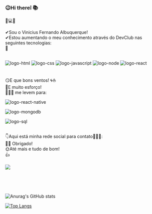 ### 😉Hi there❕ 📚
📝💻🎯

✔Sou o Vinicius Fernando Albuquerque!<br>
✔Estou aumentando o meu conhecimento através do DevClub nas seguintes tecnologias:
<br>
👀
<div style="display: inline_block"><br>
<img src="https://img.shields.io/badge/HTML5-E34F26?style=for-the-badge&logo=html5&logoColor=white" alt="logo-html" />

<img src="https://img.shields.io/badge/CSS3-1572B6?style=for-the-badge&logo=css3&logoColor=white" alt="logo-css" />

<img src="https://img.shields.io/badge/JavaScript-F7DF1E?style=for-the-badge&logo=javascript&logoColor=black" alt="logo-javascript" />

<img src="https://img.shields.io/badge/Node.js-43853D?style=for-the-badge&logo=node.js&logoColor=white" alt="logo-node" />
   
<img src="https://img.shields.io/badge/React-20232A?style=for-the-badge&logo=react&logoColor=61DAFB" alt="logo-react" />   
<div/>
<br>



<p>😏E que bons ventos! 🌀⛵<br>📖E muito esforço! <br>
   👨🏽‍💻 me levem para:</p>





<img src="https://img.shields.io/badge/React_Native-20232A?style=for-the-badge&logo=react&logoColor=61DAFB" alt="logo-react-native" /> <br>

<img src="https://img.shields.io/badge/MongoDB-4EA94B?style=for-the-badge&logo=mongodb&logoColor=white" alt="logo-mongodb" /> <br>

<img src="https://img.shields.io/badge/PostgreSQL-316192?style=for-the-badge&logo=postgresql&logoColor=white" alt="logo-sql" />
<br>

##

👇Aqui está minha rede social para contato🙋🏽‍♂️:<br> 🤝🏽 Obrigado!<br> 🌞Até mais e tudo de bom!<br>👍
<br>
<br>
   <a href="https://www.linkedin.com/in/vinicius-fernando-albuquerque" target=”_blank” rel=”noopener”>
   <img src="https://img.shields.io/badge/-LinkedIn-%230077B5?style=for-the-badge&logo=linkedin&logoColor=white" target="_blank"></a>
   
##

  
<br>
<br>

![Anurag's GitHub stats](https://github-readme-stats.vercel.app/api?username=ViniFerAlbuquerque&show_icons=true&theme=default)
<br>


[![Top Langs](https://github-readme-stats.vercel.app/api/top-langs/?username=ViniFerAlbuquerque)](https://github.com/anuraghazra/github-readme-stats)


<!--
**ViniFerAlbuquerque/ViniFerAlbuquerque** is a ✨ _special_ ✨ repository because its `README.md` (this file) appears on your GitHub profile.

Here are some ideas to get you started:

- 🔭 I’m currently working on ...
- 🌱 I’m currently learning ...
- 👯 I’m looking to collaborate on ...
- 🤔 I’m looking for help with ...
- 💬 Ask me about ...
- 📫 How to reach me: ...
- 😄 Pronouns: ...
- ⚡ Fun fact: ...
-->
